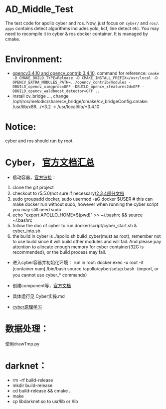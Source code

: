 # AD_Middle_Test
The test code for apollo cyber and ros.
Now, just focus on `cyber/` and `ros/`. 
`apps` contains detect algorithms includes yolo, kcf, line detect etc. You may need to recompile it in cyber & ros docker container. It is managed by cmake.

# Environment:
- [opencv3.4.10 and opencv_contrib 3.4.10](https://blog.csdn.net/YuYunTan/article/details/85017065), command for reference: `cmake -D CMAKE_BUILD_TYPE=Release -D CMAKE_INSTALL_PREFIX=/usr/local -D OPENCV_EXTRA_MODULES_PATH=../opencv_contrib/modules -DBUILD_opencv_ximgproc=OFF -DBUILD_opencv_xfeatures2d=OFF -DBUILD_opencv_waldboost_detector=OFF ..`
- install cv_bridge ..., change /opt/ros/melodic/share/cv_bridge/cmake/cv_bridgeConfig.cmake: /usr/lib/x86.../*3.2 -> /usr/local/lib/*3.4.10

# Notice:
cyber and ros should run by root.

# Cyber， [官方文档汇总](https://github.com/ApolloAuto/apollo/tree/master/cyber)
- 启动容器，[官方链接](https://github.com/ApolloAuto/apollo/blob/master/docs/cyber/CyberRT_Docker.md)：
1. clone the git project
2. checkout to r5.5.0(not sure if necessary)[2,3,4部分文档](https://github.com/ApolloAuto/apollo/blob/master/docs/quickstart/apollo_software_installation_guide.md#Set-up-the-Docker-environment)
3. sudo groupadd docker, sudo usermod -aG docker $USER # this can make docker run without sudo, however when running the cyber script you may still need sudo
4. echo "export APOLLO_HOME=$(pwd)" >> ~/.bashrc && source ~/.bashrc
5. follow the doc of cyber to run docker/script/cyber_start.sh & cyber_into.sh
6. the build in cyber is ./apollo.sh build_cyber(must as root), remember not to use build since it will build other modules and will fail. And please pay attention to allocate enough memory for cyber container(32G is recommended), or the build process may fail.

- 进入cyber容器并初始化环境：
run in root: docker exec -u root -it [container num] /bin/bash
source /apollo/cyber/setup.bash（import, or you cannot use cyber_* commands）

- 创建component等，[官方文档](https://github.com/ApolloAuto/apollo/blob/master/docs/cyber/CyberRT_Quick_Start.md)

- 具体运行见 Cyber实操.md

- [cyber原理学习](https://blog.csdn.net/qq_25762163/category_9599333.html)

# 数据处理：
使用drawTmp.py

# darknet：
- rm -rf build-release
- mkdir build-release
- cd build-release && cmake .. 
- make
- cp libdarknet.so to usr/lib or /lib
